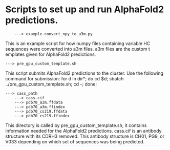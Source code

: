 # Scripts to set up and run AlphaFold2 predictions.

        ---> example-convert_npy_to_a3m.py

This is an example script for how numpy files containing variable HC sequences were converted into a3m files. a3m files are the custom t
emplates given for AlphaFold2 predictions. 

	---> pre_gpu_custom_template.sh

This script submits AlphaFold2 predictions to the cluster. Use the following command for submission:
for d in dir*; do cd $d; sbatch ../pre_gpu_custom_template.sh; cd -; done;

	---> cass_path 
		---> cass.cif 
		---> pdb70_a3m.ffdata
		---> pdb70_a3m.ffindex
		---> pdb70_cs219.ffdata
		---> pdb70_cs219.ffindex

This directory is called by pre_gpu_custom_template.sh, it contains information needed for the AlphaFold2 predictions. cass.cif is an antibody structure with its CDRH3 removed. This antibody structure is CH01, PG9, or V033 depending on which set of sequences was being predicted.
